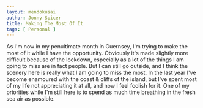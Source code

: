 ```yaml
---
layout: mendokusai
author: Jonny Spicer
title: Making The Most Of It
tags: [ Personal ]
---
```

As I'm now in my penultimate month in Guernsey, I'm trying to make the most of it while I have the opportunity. Obviously it's made slightly more difficult because of the lockdown,
especially as a lot of the things I am going to miss are in fact people. But I can still go outside, and I think the scenery here is really what I am going to miss the most. In the
last year I've become enamoured with the coast & cliffs of the island, but I've spent most of my life not appreciating it at all, and now I feel foolish for it. One of my priorities
while I'm still here is to spend as much time breathing in the fresh sea air as possible.
